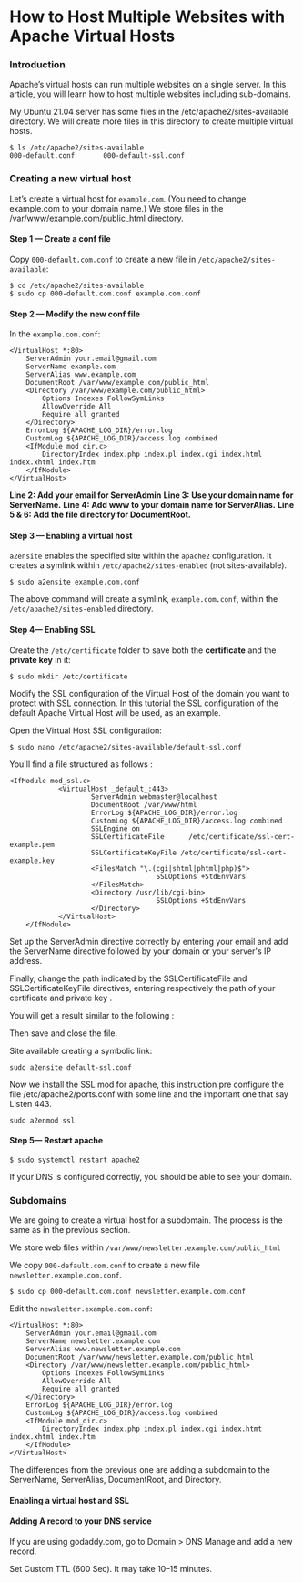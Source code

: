 # How to Host Multiple Websites with Apache Virtual Hosts

### Introduction

Apache’s virtual hosts can run multiple websites on a single server. In this article, you will learn how to host multiple websites including sub-domains.

My Ubuntu 21.04 server has some files in the /etc/apache2/sites-available directory. We will create more files in this directory to create multiple virtual hosts.

```
$ ls /etc/apache2/sites-available
000-default.conf       000-default-ssl.conf  
```
### Creating a new virtual host

Let’s create a virtual host for `example.com`. (You need to change example.com to your domain name.) We store files in the /var/www/example.com/public_html directory.

#### Step 1 — Create a conf file

Copy `000-default.com.conf` to create a new file in `/etc/apache2/sites-available`:

```
$ cd /etc/apache2/sites-available
$ sudo cp 000-default.com.conf example.com.conf
```
#### Step 2 — Modify the new conf file

In the `example.com.conf`:

```
<VirtualHost *:80>
    ServerAdmin your.email@gmail.com
    ServerName example.com
    ServerAlias www.example.com
    DocumentRoot /var/www/example.com/public_html
    <Directory /var/www/example.com/public_html>
        Options Indexes FollowSymLinks
        AllowOverride All
        Require all granted
    </Directory>
    ErrorLog ${APACHE_LOG_DIR}/error.log
    CustomLog ${APACHE_LOG_DIR}/access.log combined
    <IfModule mod_dir.c>
        DirectoryIndex index.php index.pl index.cgi index.html index.xhtml index.htm
    </IfModule>
</VirtualHost>
```
**Line 2: Add your email for ServerAdmin**
**Line 3: Use your domain name for ServerName.**
**Line 4: Add www to your domain name for ServerAlias.**
**Line 5 & 6: Add the file directory for DocumentRoot.**

#### Step 3 — Enabling a virtual host

`a2ensite` enables the specified site within the `apache2` configuration. It creates a symlink within `/etc/apache2/sites-enabled` (not sites-available).

`$ sudo a2ensite example.com.conf`

The above command will create a symlink, `example.com.conf`, within the `/etc/apache2/sites-enabled` directory.

#### Step 4— Enabling SSL

Create the `/etc/certificate` folder to save both the **certificate** and the **private key** in it:

`$ sudo mkdir /etc/certificate`

Modify the SSL configuration of the Virtual Host of the domain you want to protect with SSL connection. In this tutorial the SSL configuration of the default Apache Virtual Host will be used, as an example.

Open the Virtual Host SSL configuration:

`$ sudo nano /etc/apache2/sites-available/default-ssl.conf`

You'll find a file structured as follows :

```
<IfModule mod_ssl.c>
            <VirtualHost _default_:443>
                    ServerAdmin webmaster@localhost
                    DocumentRoot /var/www/html
                    ErrorLog ${APACHE_LOG_DIR}/error.log
                    CustomLog ${APACHE_LOG_DIR}/access.log combined
                    SSLEngine on
                    SSLCertificateFile      /etc/certificate/ssl-cert-example.pem
                    SSLCertificateKeyFile /etc/certificate/ssl-cert-example.key
                    <FilesMatch "\.(cgi|shtml|phtml|php)$">
                                    SSLOptions +StdEnvVars
                    </FilesMatch>
                    <Directory /usr/lib/cgi-bin>
                                    SSLOptions +StdEnvVars
                    </Directory>
            </VirtualHost>
    </IfModule>
```

Set up the ServerAdmin directive correctly by entering your email and add the ServerName directive followed by your domain or your server's IP address.

Finally, change the path indicated by the SSLCertificateFile and SSLCertificateKeyFile directives, entering respectively the path of your certificate and private key .

You will get a result similar to the following :

Then save and close the file.

Site available creating a symbolic link:

`sudo a2ensite default-ssl.conf`

Now we install the SSL mod for apache, this instruction pre configure the file /etc/apache2/ports.conf with some line and the important one that say Listen 443.

`sudo a2enmod ssl`

#### Step 5— Restart apache

`$ sudo systemctl restart apache2`

If your DNS is configured correctly, you should be able to see your domain.

### Subdomains

We are going to create a virtual host for a subdomain. The process is the same as in the previous section.

We store web files within `/var/www/newsletter.example.com/public_html`

We copy `000-default.com.conf` to create a new file `newsletter.example.com.conf`.

`$ sudo cp 000-default.com.conf newsletter.example.com.conf`

Edit the `newsletter.example.com.conf`:

```
<VirtualHost *:80>
    ServerAdmin your.email@gmail.com
    ServerName newsletter.example.com
    ServerAlias www.newsletter.example.com
    DocumentRoot /var/www/newsletter.example.com/public_html
    <Directory /var/www/newsletter.example.com/public_html>
        Options Indexes FollowSymLinks
        AllowOverride All
        Require all granted
    </Directory>
    ErrorLog ${APACHE_LOG_DIR}/error.log
    CustomLog ${APACHE_LOG_DIR}/access.log combined
    <IfModule mod_dir.c>
        DirectoryIndex index.php index.pl index.cgi index.htmt index.xhtml index.htm
    </IfModule>
</VirtualHost>
```

The differences from the previous one are adding a subdomain to the ServerName, ServerAlias, DocumentRoot, and Directory.

#### Enabling a virtual host and SSL

#### Adding A record to your DNS service

If you are using godaddy.com, go to Domain > DNS Manage and add a new record.

Set Custom TTL (600 Sec). It may take 10–15 minutes.